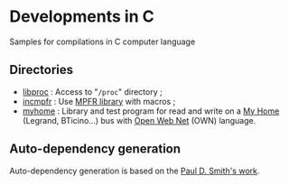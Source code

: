 # Developments in C
Samples for compilations in C computer language

## Directories
* [libproc](libproc) : Access to "`/proc`" directory ;
* [incmpfr](incmpfr) : Use [MPFR library](https://www.mpfr.org/) with macros ;
* [myhome](myhome)   : Library and test program for read and write on a [My Home](http://www.homesystems-legrandgroup.com/) (Legrand, BTicino...) bus with [Open Web Net](https://www.myopen-legrandgroup.com/) (OWN) language.

## Auto-dependency generation
Auto-dependency generation is based on the [Paul D. Smith's work](http://make.mad-scientist.net/papers/advanced-auto-dependency-generation/).
